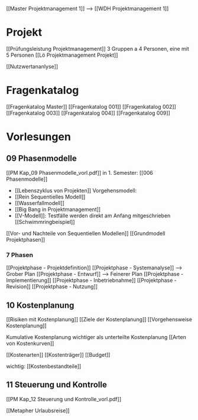 
[[Master Projektmanagement 1]]
--> [[WDH Projektmanagement 1]]

# Projekt
[[Prüfungsleistung Projektmanagement]]
3 Gruppen a 4 Personen, eine mit 5 Personen
[[Lö Projektmanagement Projekt]]

[[Nutzwertananlyse]]


# Fragenkatalog
[[Fragenkatalog Master]]
[[Fragenkatalog 001]]
[[Fragenkatalog 002]]
[[Fragenkatalog 003]]
[[Fragenkatalog 004]]
[[Fragenkatalog 009]]

# Vorlesungen
## 09 Phasenmodelle
[[PM Kap_09 Phasenmodelle_vorl.pdf]]
in 1. Semester: [[006 Phasenmodelle]]

- [[Lebenszyklus von Projekten]]
Vorgehensmodell:
- [[Rein Sequentielles Modell]]
- [[Wasserfallmodell]]
- [[Big Bang in Projektmanagement]]
- [[V-Modell]]: Testfälle werden direkt am Anfang mitgeschrieben
[[Schwimmringbeispiel]]

[[Vor- und Nachteile von Sequentiellen Modellen]]
[[Grundmodell Projektphasen]]
### 7 Phasen
[[Projektphase - Projektdefinition]]
[[Projektphase - Systemanalyse]] --> Grober Plan
[[Projektphase - Entwurf]] --> Feinerer Plan
[[Projektphase - Implementierung]]
[[Projektphase - Inbetriebnahme]]
[[Projektphase - Revision]]
[[Projektphase - Nutzung]]

## 10 Kostenplanung
[[Risiken mit Kostenplanung]]
[[Ziele der Kostenplanung]]
[[Vorgehensweise Kostenplanung]]

Kumulative Kostenplanung wichtiger als unterteilte Kostenplanung
[[Arten von Kostenkurven]]


[[Kostenarten]]
[[Kostenträger]]
[[Budget]]

wichtig: [[Kostenbestandteile]]

## 11 Steuerung und Kontrolle
[[PM Kap_12 Steuerung und Kontrolle_vorl.pdf]]

[[Metapher Urlaubsreise]]


